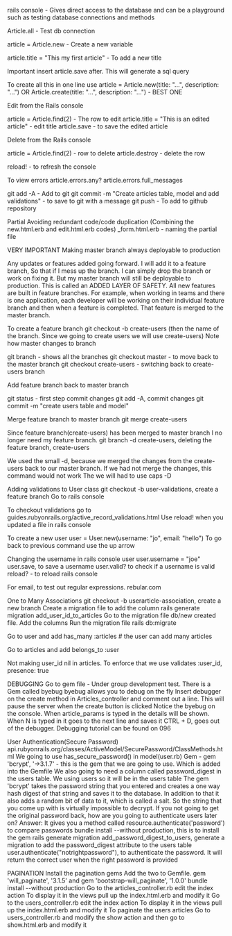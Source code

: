 rails console - Gives direct access to the database and can be a playground such as testing database connections and methods

Article.all - Test db connection

article = Article.new - Create a new variable

article.title = "This my first article" - To add a new title

Important insert article.save after. This will generate a sql query

To create all this in one line use
article = Article.new(title: "...", description: "...")
			OR
Article.create(title: "...", description: "...") - BEST ONE

Edit from the Rails console

article = Article.find(2) - The row to edit
article.title = "This is an edited article" - edit title
article.save - to save the edited article

Delete from the Rails console

article = Article.find(2) - row to delete
article.destroy - delete the row

reload! - to refresh the console

To view errors
article.errors.any?
article.errors.full_messages

git add -A 				- Add to git
git commit -m "Create articles table, model and add validations" - to save to git with a message
git push - To add to github repository

Partial
Avoiding redundant code/code duplication (Combining the new.html.erb and edit.html.erb codes)
_form.html.erb - naming the partial file

VERY IMPORTANT
Making master branch always deployable to production

Any updates or features added going forward. I will add it to a feature branch,
So that if I mess up the branch. I can simply drop the branch or work on fixing it.
But my master branch will still be deployable to production. This is called an ADDED LAYER OF SAFETY.
All new features are built in feature branches. For example, when working in teams
and there is one application, each developer will be working on their individual
feature branch and then when a feature is completed. That feature is merged to the master branch.

To create a feature branch
git checkout -b create-users (then the name of the branch. Since we going to create users we will use create-users)
Note how master changes to branch

git branch - shows all the branches
git checkout master - to move back to the master branch
git checkout create-users - switching back to create-users branch

Add feature branch back to master branch

git status - first step commit changes
git add -A, commit changes
git commit -m "create users table and model"

Merge feature branch to master branch
git merge create-users

Since feature branch(create-users) has been merged to master branch
I no longer need my feature branch.
git branch -d create-users, deleting the feature branch, create-users

We used the small -d, because we merged the changes from the create-users back to our master branch. If we had not merge the changes, this command would not work
The we will had to use caps -D

Adding validations to User class
git checkout -b user-validations, create a feature branch
Go to rails console

To checkout validations go to guides.rubyonrails.org/active_record_validations.html
Use reload! when you updated a file in rails console

To create a new user
user = User.new(username: "jo", email: "hello")
To go back to previous command use the up arrow

Changing the username in rails console
user
user.username = "joe"
user.save, to save a username
user.valid? to check if a username is valid
reload? - to reload rails console

For email, to test out regular expressions. rebular.com

One to Many Associations
git checkout -b userarticle-association, create a new branch
Create a migration file to add the column
rails generate migration add_user_id_to_articles
Go to the migration file db/new created file. Add the columns
Run the migration file rails db:migrate

Go to user and add
has_many :articles # the user can add many articles

Go to articles and add
belongs_to :user

Not making user_id nil in articles. To enforce that we use
validates :user_id, presence: true

DEBUGGING
Go to gem file - Under group development test. There is a Gem called byebug
byebug allows you to debug on the fly
Insert debugger on the create method in Articles_controller and comment out a line. This will pause the server when the create button is clicked
Notice the byebug on the console. When article_params is typed in the details will be shown.
When N is typed in it goes to the next line and saves it
CTRL + D, goes out of the debugger. Debugging tutorial can be found on 096
 
User Authentication(Secure Password)
api.rubyonrails.org/classes/ActiveModel/SecurePassword/ClassMethods.html
We going to use has_secure_password() in model(user.rb)
Gem - gem 'bcrypt', '->3.1.7' - this is the gem that we are going to use. Which is added into the Gemfile
We also going to need a column called password_digest in the users table. We using
users so it will be in the users table
The gem 'bcrypt' takes the password string that you entered and creates a one way
hash digest of that string and saves it to the database. In addition to that it also
adds a random bit of data to it, which is called a salt. So the string that you come
up with is virtually impossible to decrypt. If you not going to get the original
password back, how are you going to authenticate users later on? Answer: It gives
you a method called resource.authenticate('password') to compare passwords
bundle install --without production, this is to install the gem
rails generate migration add_password_digest_to_users, generate a migration to add the password_digest attribute to the users table
user.authenticate("notrightpassword"), to authenticate the password. It will return
the correct user when the right password is provided

PAGINATION
Install the pagination gems
Add the two to Gemfile. gem 'will_paginate', '3.1.5' and gem 'bootstrap-will_paginate', '1.0.0'
bundle install --without production
Go to the articles_controller.rb edit the index action
To display it in the views pull up the index.html.erb and modify it
Go to the users_controller.rb edit the index action
To display it in the views pull up the index.html.erb and modify it
To paginate the users articles
Go to users_controller.rb and modify the show action and then go to show.html.erb and modify it